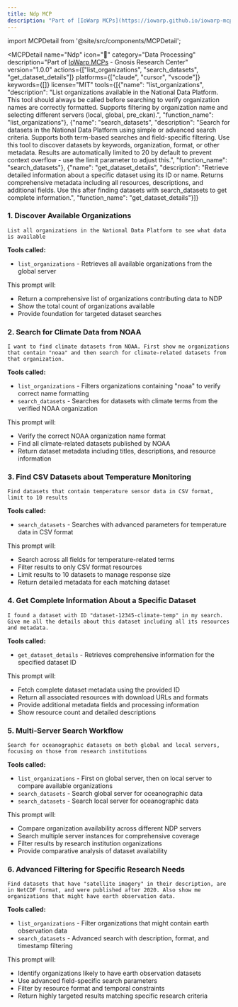 ```yaml
---
title: Ndp MCP
description: "Part of [IoWarp MCPs](https://iowarp.github.io/iowarp-mcps/) - Gnosis Research Center"
---
```


import MCPDetail from '@site/src/components/MCPDetail';

<MCPDetail 
  name="Ndp"
  icon="🔧"
  category="Data Processing"
  description="Part of [IoWarp MCPs](https://iowarp.github.io/iowarp-mcps/) - Gnosis Research Center"
  version="1.0.0"
  actions={["list_organizations", "search_datasets", "get_dataset_details"]}
  platforms={["claude", "cursor", "vscode"]}
  keywords={[]}
  license="MIT"
  tools={[{"name": "list_organizations", "description": "List organizations available in the National Data Platform. This tool should always be called before searching to verify organization names are correctly formatted. Supports filtering by organization name and selecting different servers (local, global, pre_ckan).", "function_name": "list_organizations"}, {"name": "search_datasets", "description": "Search for datasets in the National Data Platform using simple or advanced search criteria. Supports both term-based searches and field-specific filtering. Use this tool to discover datasets by keywords, organization, format, or other metadata. Results are automatically limited to 20 by default to prevent context overflow - use the limit parameter to adjust this.", "function_name": "search_datasets"}, {"name": "get_dataset_details", "description": "Retrieve detailed information about a specific dataset using its ID or name. Returns comprehensive metadata including all resources, descriptions, and additional fields. Use this after finding datasets with search_datasets to get complete information.", "function_name": "get_dataset_details"}]}
>

### 1. Discover Available Organizations
```
List all organizations in the National Data Platform to see what data is available
```

**Tools called:**
- `list_organizations` - Retrieves all available organizations from the global server

This prompt will:
- Return a comprehensive list of organizations contributing data to NDP
- Show the total count of organizations available
- Provide foundation for targeted dataset searches

### 2. Search for Climate Data from NOAA
```
I want to find climate datasets from NOAA. First show me organizations that contain "noaa" and then search for climate-related datasets from that organization.
```

**Tools called:**
- `list_organizations` - Filters organizations containing "noaa" to verify correct name formatting
- `search_datasets` - Searches for datasets with climate terms from the verified NOAA organization

This prompt will:
- Verify the correct NOAA organization name format
- Find all climate-related datasets published by NOAA
- Return dataset metadata including titles, descriptions, and resource information

### 3. Find CSV Datasets about Temperature Monitoring
```
Find datasets that contain temperature sensor data in CSV format, limit to 10 results
```

**Tools called:**
- `search_datasets` - Searches with advanced parameters for temperature data in CSV format

This prompt will:
- Search across all fields for temperature-related terms
- Filter results to only CSV format resources
- Limit results to 10 datasets to manage response size
- Return detailed metadata for each matching dataset

### 4. Get Complete Information About a Specific Dataset
```
I found a dataset with ID "dataset-12345-climate-temp" in my search. Give me all the details about this dataset including all its resources and metadata.
```

**Tools called:**
- `get_dataset_details` - Retrieves comprehensive information for the specified dataset ID

This prompt will:
- Fetch complete dataset metadata using the provided ID
- Return all associated resources with download URLs and formats
- Provide additional metadata fields and processing information
- Show resource count and detailed descriptions

### 5. Multi-Server Search Workflow
```
Search for oceanographic datasets on both global and local servers, focusing on those from research institutions
```

**Tools called:**
- `list_organizations` - First on global server, then on local server to compare available organizations
- `search_datasets` - Search global server for oceanographic data
- `search_datasets` - Search local server for oceanographic data

This prompt will:
- Compare organization availability across different NDP servers
- Search multiple server instances for comprehensive coverage
- Filter results by research institution organizations
- Provide comparative analysis of dataset availability

### 6. Advanced Filtering for Specific Research Needs
```
Find datasets that have "satellite imagery" in their description, are in NetCDF format, and were published after 2020. Also show me organizations that might have earth observation data.
```

**Tools called:**
- `list_organizations` - Filter organizations that might contain earth observation data
- `search_datasets` - Advanced search with description, format, and timestamp filtering

This prompt will:
- Identify organizations likely to have earth observation datasets
- Use advanced field-specific search parameters
- Filter by resource format and temporal constraints
- Return highly targeted results matching specific research criteria

</MCPDetail>

